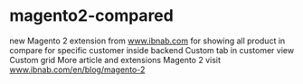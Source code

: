 # magento2-compared
new Magento 2 extension from www.ibnab.com for  showing all product in compare for specific customer inside backend
Custom  tab in customer view
Custom grid
More article and extensions Magento 2 visit  www.ibnab.com/en/blog/magento-2
